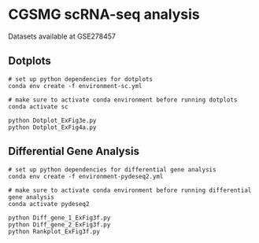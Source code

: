 # CGSMG scRNA-seq analysis

Datasets available at GSE278457

## Dotplots
```
# set up python dependencies for dotplots
conda env create -f environment-sc.yml

# make sure to activate conda environment before running dotplots
conda activate sc

python Dotplot_ExFig3e.py
python Dotplot_ExFig4a.py
```

## Differential Gene Analysis
```
# set up python dependencies for differential gene analysis
conda env create -f environment-pydeseq2.yml

# make sure to activate conda environment before running differential gene analysis
conda activate pydeseq2

python Diff_gene_1_ExFig3f.py
python Diff_gene_2_ExFig3f.py
python Rankplot_ExFig3f.py
```

